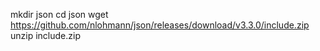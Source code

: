 mkdir json
cd json
wget https://github.com/nlohmann/json/releases/download/v3.3.0/include.zip
unzip include.zip